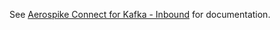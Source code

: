 See [Aerospike Connect for Kafka - Inbound](https://www.aerospike.com/docs/connect/streaming/kafka/inbound/index.html)
for documentation.

